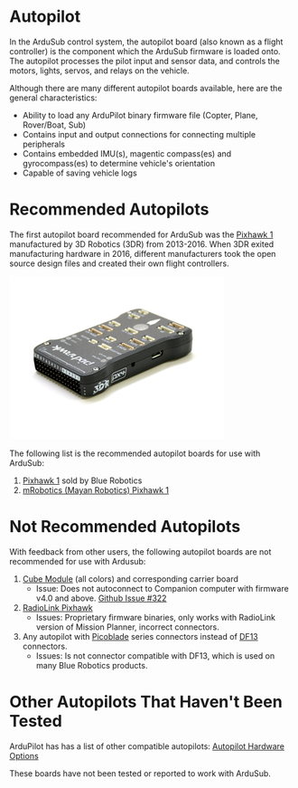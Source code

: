 # Autopilot

In the ArduSub control system, the autopilot board (also known as a flight controller) is the component which the ArduSub firmware is loaded onto. The autopilot processes the pilot input and sensor data, and controls the motors, lights, servos, and relays on the vehicle.

Although there are many different autopilot boards available, here are the general characteristics:
* Ability to load any ArduPilot binary firmware file (Copter, Plane, Rover/Boat, Sub)
* Contains input and output connections for connecting multiple peripherals
* Contains embedded IMU(s), magentic compass(es) and gyrocompass(es) to determine vehicle's orientation
* Capable of saving vehicle logs

# Recommended Autopilots

The first autopilot board recommended for ArduSub was the [Pixhawk 1](https://docs.px4.io/v1.10/en/flight_controller/pixhawk.html) manufactured by 3D Robotics (3DR) from 2013-2016. When 3DR exited manufacturing hardware in 2016, different manufacturers took the open source design files and created their own flight controllers. 

<img src="/images/introduction/hardware/hardware-pixhawk.png" class="img-responsive img-center" style="max-height:600px;">

The following list is the recommended autopilot boards for use with ArduSub:
1. [Pixhawk 1](https://bluerobotics.com/store/comm-control-power/elec-packages/pixhawk-r1-rp/) sold by Blue Robotics
2. [mRobotics (Mayan Robotics) Pixhawk 1](https://docs.px4.io/v1.10/en/flight_controller/mro_pixhawk.html)

# Not Recommended Autopilots

With feedback from other users, the following autopilot boards are not recommended for use with Ardusub:

1. [Cube Module](https://docs.cubepilot.org/user-guides/autopilot/the-cube-module-overview) (all colors) and corresponding carrier board
    * Issue: Does not autoconnect to Companion computer with firmware v4.0 and above. [Github Issue #322](https://github.com/bluerobotics/companion/issues/322)
2. [RadioLink Pixhawk](https://www.foxtechfpv.com/pixhawk-autopilot-combo.html) 
    * Issues: Proprietary firmware binaries, only works with RadioLink version of Mission Planner, incorrect connectors.
3. Any autopilot with [Picoblade](https://www.molex.com/molex/products/family/picoblade) series connectors instead of [DF13](https://bluerobotics.com/learn/wl-connector-standard/#hirose-df13-series-not-recommended-for-new-designs) connectors.
    * Issues: Is not connector compatible with DF13, which is used on many Blue Robotics products.

# Other Autopilots That Haven't Been Tested

ArduPilot has has a list of other compatible autopilots: [Autopilot Hardware Options](https://ardupilot.org/copter/docs/common-autopilots.html)

These boards have not been tested or reported to work with ArduSub. 
